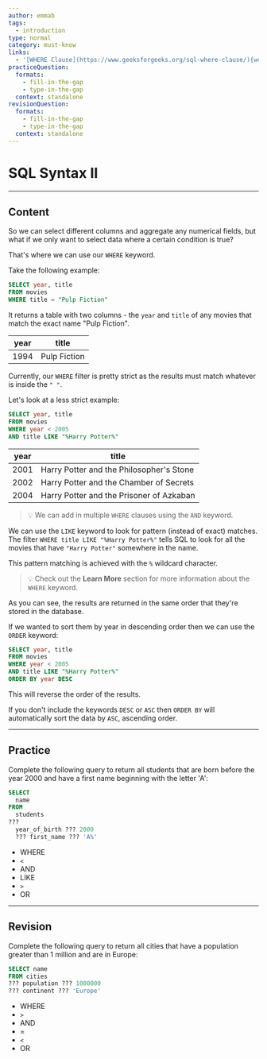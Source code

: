 ```yaml
---
author: emmab
tags:
  - introduction
type: normal
category: must-know
links:
  - '[WHERE Clause](https://www.geeksforgeeks.org/sql-where-clause/){website}'
practiceQuestion:
  formats:
    - fill-in-the-gap
    - type-in-the-gap
  context: standalone
revisionQuestion:
  formats:
    - fill-in-the-gap
    - type-in-the-gap
  context: standalone
---
```


# SQL Syntax II


---

## Content

So we can select different columns and aggregate any numerical fields, but what if we only want to select data where a certain condition is true?

That's where we can use our `WHERE` keyword.

Take the following example:

```sql
SELECT year, title
FROM movies
WHERE title = "Pulp Fiction"
```

It returns a table with two columns - the `year` and `title` of any movies that match the exact name "Pulp Fiction".

| year | title        |
| ---- | ------------ |
| 1994 | Pulp Fiction |

Currently, our `WHERE` filter is pretty strict as the results must match whatever is inside the `" "`. 

Let's look at a less strict example:

```sql
SELECT year, title
FROM movies
WHERE year < 2005
AND title LIKE "%Harry Potter%"
```

| year | title                                    |
| ---- | ---------------------------------------- |
| 2001 | Harry Potter and the Philosopher's Stone |
| 2002 | Harry Potter and the Chamber of Secrets  |
| 2004 | Harry Potter and the Prisoner of Azkaban |

> 💡 We can add in multiple `WHERE` clauses using the `AND` keyword.

We can use the `LIKE` keyword to look for pattern (instead of exact) matches. The filter `WHERE title LIKE "%Harry Potter%"` tells SQL to look for all the movies that have `"Harry Potter"` somewhere in the name.

This pattern matching is achieved with the `%` wildcard character.


> 💡 Check out the **Learn More** section for more information about the `WHERE` keyword.

As you can see, the results are returned in the same order that they're stored in the database.

If we wanted to sort them by year in descending order then we can use the `ORDER` keyword:

```sql
SELECT year, title
FROM movies
WHERE year < 2005
AND title LIKE "%Harry Potter%"
ORDER BY year DESC
```

This will reverse the order of the results.

If you don't include the keywords `DESC` or `ASC` then `ORDER BY` will automatically sort the data by `ASC`, ascending order.

---

## Practice

Complete the following query to return all students that are born before the year 2000 and have a first name beginning with the letter 'A':

```sql
SELECT
  name
FROM
  students
???
  year_of_birth ??? 2000
  ??? first_name ??? 'A%'
```

- WHERE
- `<`
- AND
- LIKE
- `>`
- OR


---

## Revision

Complete the following query to return all cities that have a population greater than 1 million and are in Europe:

```sql
SELECT name
FROM cities
??? population ??? 1000000
??? continent ??? 'Europe'
```

- WHERE
- `>`
- AND
- =
- `<`
- OR
